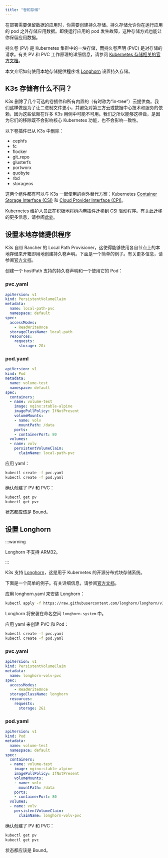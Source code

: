 ```yaml
---
title: "卷和存储"
---
```


在部署需要保​​留数据的应用时，你需要创建持久存储。持久存储允许你在运行应用的 pod 之外存储应用数据。即使运行应用的 pod 发生故障，这种存储方式也能让你保留应用数据。

持久卷 (PV) 是 Kubernetes 集群中的一块存储，而持久卷声明 (PVC) 是对存储的请求。有关 PV 和 PVC 工作原理的详细信息，请参阅 [Kubernetes 存储相关的官方文档](https://kubernetes.io/docs/concepts/storage/volumes/)。

本文介绍如何使用本地存储提供程序或 [Longhorn](#设置-longhorn) 设置持久存储。

## K3s 存储有什么不同？

K3s 删除了几个可选的卷插件和所有内置的（有时称为“in-tree”）云提供商。我们这样做是为了让二进制文件更小，并避免对第三方云或数据中心技术和服务的依赖，因为这些依赖在许多 K3s 用例中可能不可用。我们之所以能够这样做，是因为它们的移除既不会影响核心 Kubernetes 功能，也不会影响一致性。

以下卷插件已从 K3s 中删除：

* cephfs
* fc
* flocker
* git_repo
* glusterfs
* portworx
* quobyte
* rbd
* storageos

这两个组件都有可以与 K3s 一起使用的树外替代方案：Kubernetes [Container Storage Interface (CSI)](https://github.com/container-storage-interface/spec/blob/master/spec.md) 和 [Cloud Provider Interface (CPI)](https://kubernetes.io/docs/tasks/administer-cluster/running-cloud-controller/)。

Kubernetes 维护人员正在积极地将树内卷插件迁移到 CSI 驱动程序。有关此迁移的更多信息，请参阅[此处](https://kubernetes.io/blog/2021/12/10/storage-in-tree-to-csi-migration-status-update/)。

## 设置本地存储提供程序
K3s 自带 Rancher 的 Local Path Provisioner，这使得能够使用各自节点上的本地存储来开箱即用地创建持久卷声明。下面是一个简单的例子。有关更多信息，请参阅[官方文档](https://github.com/rancher/local-path-provisioner/blob/master/README.md#usage)。

创建一个 hostPath 支持的持久卷声明和一个使用它的 Pod：

### pvc.yaml

```yaml
apiVersion: v1
kind: PersistentVolumeClaim
metadata:
  name: local-path-pvc
  namespace: default
spec:
  accessModes:
    - ReadWriteOnce
  storageClassName: local-path
  resources:
    requests:
      storage: 2Gi
```

### pod.yaml

```yaml
apiVersion: v1
kind: Pod
metadata:
  name: volume-test
  namespace: default
spec:
  containers:
  - name: volume-test
    image: nginx:stable-alpine
    imagePullPolicy: IfNotPresent
    volumeMounts:
    - name: volv
      mountPath: /data
    ports:
    - containerPort: 80
  volumes:
  - name: volv
    persistentVolumeClaim:
      claimName: local-path-pvc
```

应用 yaml：

```bash
kubectl create -f pvc.yaml
kubectl create -f pod.yaml
```

确认创建了 PV 和 PVC：

```bash
kubectl get pv
kubectl get pvc
```

状态都应该是 Bound。

## 设置 Longhorn

:::warning

Longhorn 不支持 ARM32。

:::


K3s 支持 [Longhorn](https://github.com/longhorn/longhorn)，这是用于 Kubernetes 的开源分布式块存储系统。

下面是一个简单的例子。有关详细信息，请参阅[官方文档](https://longhorn.io/docs/latest/)。

应用 longhorn.yaml 来安装 Longhorn：

```bash
kubectl apply -f https://raw.githubusercontent.com/longhorn/longhorn/v1.5.1/deploy/longhorn.yaml
```

Longhorn 将安装在命名空间 `longhorn-system` 中。

应用 yaml 来创建 PVC 和 Pod：

```bash
kubectl create -f pvc.yaml
kubectl create -f pod.yaml
```

### pvc.yaml

```yaml
apiVersion: v1
kind: PersistentVolumeClaim
metadata:
  name: longhorn-volv-pvc
spec:
  accessModes:
    - ReadWriteOnce
  storageClassName: longhorn
  resources:
    requests:
      storage: 2Gi
```

### pod.yaml

```yaml
apiVersion: v1
kind: Pod
metadata:
  name: volume-test
  namespace: default
spec:
  containers:
  - name: volume-test
    image: nginx:stable-alpine
    imagePullPolicy: IfNotPresent
    volumeMounts:
    - name: volv
      mountPath: /data
    ports:
    - containerPort: 80
  volumes:
  - name: volv
    persistentVolumeClaim:
      claimName: longhorn-volv-pvc
```

确认创建了 PV 和 PVC：

```bash
kubectl get pv
kubectl get pvc
```

状态都应该是 Bound。
